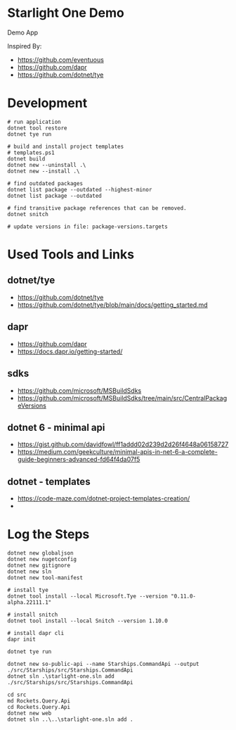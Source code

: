 # Starlight One Demo

Demo App

Inspired By:

* https://github.com/eventuous
* https://github.com/dapr
* https://github.com/dotnet/tye

# Development

```
# run application
dotnet tool restore
dotnet tye run
```

```
# build and install project templates
# templates.ps1
dotnet build
dotnet new --uninstall .\
dotnet new --install .\
```

```
# find outdated packages
dotnet list package --outdated --highest-minor
dotnet list package --outdated

# find transitive package references that can be removed.
dotnet snitch

# update versions in file: package-versions.targets
```   

# Used Tools and Links

## dotnet/tye

* https://github.com/dotnet/tye
* https://github.com/dotnet/tye/blob/main/docs/getting_started.md

## dapr

* https://github.com/dapr
* https://docs.dapr.io/getting-started/

## sdks

* https://github.com/microsoft/MSBuildSdks
* https://github.com/microsoft/MSBuildSdks/tree/main/src/CentralPackageVersions

## dotnet 6 - minimal api

* https://gist.github.com/davidfowl/ff1addd02d239d2d26f4648a06158727
*  https://medium.com/geekculture/minimal-apis-in-net-6-a-complete-guide-beginners-advanced-fd64f4da07f5

## dotnet - templates

* https://code-maze.com/dotnet-project-templates-creation/
* 

# Log the Steps

```
dotnet new globaljson
dotnet new nugetconfig
dotnet new gitignore
dotnet new sln
dotnet new tool-manifest

# install tye
dotnet tool install --local Microsoft.Tye --version "0.11.0-alpha.22111.1"

# install snitch
dotnet tool install --local Snitch --version 1.10.0

# install dapr cli
dapr init

dotnet tye run
```

```
dotnet new so-public-api --name Starships.CommandApi --output ./src/Starships/src/Starships.CommandApi
dotnet sln .\starlight-one.sln add ./src/Starships/src/Starships.CommandApi
```

```
cd src
md Rockets.Query.Api
cd Rockets.Query.Api
dotnet new web
dotnet sln ..\..\starlight-one.sln add .
```

